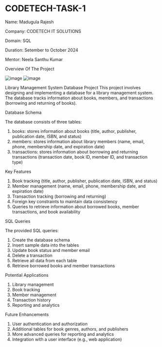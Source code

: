 # CODETECH-TASK-1
Name: Madugula Rajesh

Company: CODETECH IT SOLUTIONS

Domain: SQL

Duration: Setember to October 2024 

Mentor: Neela Santhu Kumar

Overview Of The Project


![image](https://github.com/user-attachments/assets/459bb27d-5614-42db-8e9a-d3ee2c8f509a)
![image](https://github.com/user-attachments/assets/16980f4d-68fc-45a9-aa73-974bcf33f31b)


Library Management System Database Project
This project involves designing and implementing a database for a library management system. The database tracks information about books, members, and transactions (borrowing and returning of books).

Database Schema

The database consists of three tables:

1. books: stores information about books (title, author, publisher, publication date, ISBN, and status)
2. members: stores information about library members (name, email, phone, membership date, and expiration date)
3. transactions: stores information about borrowing and returning transactions (transaction date, book ID, member ID, and transaction type)

Key Features

1. Book tracking (title, author, publisher, publication date, ISBN, and status)
2. Member management (name, email, phone, membership date, and expiration date)
3. Transaction tracking (borrowing and returning)
4. Foreign key constraints to maintain data consistency
5. Queries to retrieve information about borrowed books, member transactions, and book availability

SQL Queries

The provided SQL queries:

1. Create the database schema
2. Insert sample data into the tables
3. Update book status and member email
4. Delete a transaction
5. Retrieve all data from each table
6. Retrieve borrowed books and member transactions

Potential Applications

1. Library management
2. Book tracking
3. Member management
4. Transaction history
5. Reporting and analytics

Future Enhancements

1. User authentication and authorization
2. Additional tables for book genres, authors, and publishers
3. More advanced queries for reporting and analytics
4. Integration with a user interface (e.g., web application)
